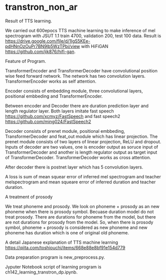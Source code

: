 # transtron_non_ar

Result of TTS learning.

We carried out 600epocs TTS machine learning to make inference of mel spectrogram with JSUT 1.1 train 4700, validation 200, test 100 data. Result is https://drive.google.com/file/d/1IgS5KEe-pdHNnOzOuPr7BN9lb5WzTPbi/view with HiFiGAN https://github.com/jik876/hifi-gan.

Feature of Program.

TransformerEncoder and TransformerDecoder have convolutional position wise feed forward network. The network has two convolution layers. TransformerEncoder works as self attention.

Encoder consists of embedding module, three convolutional layers, positional embbeding and TransformerEncoder.

Between encoder and Decoder there are duration prediction layer and length regulator layer. Both layers imitate fast speech https://github.com/xcmyz/FastSpeech and fast speech2 https://github.com/ming024/FastSpeech2

Decoder consists of prenet module, positional embbeding, TransformerDecoder and feat_out module which has linear projection. The prenet module consists of two layers of linear projection, ReLU and dropout. Inputs of decoder are two values, one is encoder output as soruce input of TransformerDecoder and another is length regulator output as target input of TransformerDecoder. TransformerDecoder works as cross attention. 

After decoder there is postnet layer which has 5 convolution layers.

A loss is sum of mean squear error of inferred mel spectrogram and teacher melspectrogram and mean squeare error of inferred duration and teacher duration.

A treatment of prosody

We treat phoneme and prosody. We look on phoneme + prosody as an new phoneme  when there is prosody symbol. Becuase duration model do not treat prosody. There are durations for phoneme from the model, but there are not durations for prosody from the model. So, when there is prosody symbol, phoneme + prosody is considered as new phoneme and new phoneme has duration which is one of original old phoneme.

A detail Japanese explanation of TTS machine learning  https://qiita.com/toshiouchi/items/668e88e8bf91e154d779

Data preparation program is new_preprocess.py.

Jyputer Notebook script of learning program is ch142_learning_transtron_dp.ipynb.


